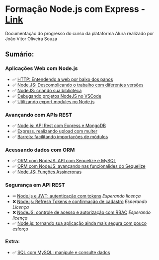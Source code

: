 # Formação Node.js com Express - [Link](https://cursos.alura.com.br/formacao-node-js-express)
Documentação do progresso do curso da plataforma Alura realizado por João Vitor Oliveira Souza
## Sumário:
### Aplicações Web com Node.js
- ✅ [HTTP: Entendendo a web por baixo dos panos](https://github.com/joaovitoroliv/http-entendendo-a-web-por-debaixo-dos-panos)
- ✅ [Node.JS: Descomplicando o trabalho com diferentes versões](https://github.com/joaovitoroliv/nodejs-com-express/tree/main/1_artigo_1)
- ✅ [NodeJS: criando sua biblioteca](https://github.com/joaovitoroliv/nodejs-com-express/tree/main/2-nodejs-criando-sua-biblioteca)
- ✅ [Debugando projetos NodeJS no VSCode](https://github.com/joaovitoroliv/nodejs-com-express/tree/main/3-debug-vscode)
- ✅ [Utilizando export.modules no Node.js](https://github.com/joaovitoroliv/nodejs-com-express/tree/main/4-export-modules)
### Avançando com APIs REST
- ✅ [Node.js: API Rest com Express e MongoDB](https://github.com/joaovitoroliv/nodejs-com-express/tree/main/5-api-rest-express-e-mongodb)
- ✅ [Express, realizando upload com multer](https://github.com/joaovitoroliv/nodejs-com-express/tree/main/6-express-upload-multer-e-uso-de-barrels)
- ✅ [Barrels: facilitando importações de módulos](https://github.com/joaovitoroliv/nodejs-com-express/tree/main/6-express-upload-multer-e-uso-de-barrels)
### Acessando dados com ORM
- ✅ [ORM com NodeJS: API com Sequelize e MySQL](https://github.com/joaovitoroliv/nodejs-com-express/tree/main/7-ORM-Node-Sequelzie-e-MySQL)
- ✅ [ORM com NodeJS: avançando nas funcionalides do Sequelize](https://github.com/joaovitoroliv/nodejs-com-express/tree/main/9-ORM-Node-Sequelize-Avancado)
- ✅ [Node.JS: Funções Assíncronas](https://github.com/joaovitoroliv/nodejs-com-express/tree/main/10-NodeJS-Funcoes-Assincronas)
### Segurança em API REST
- ➖ [Node.js e JWT: autenticação com tokens](https://github.com/joaovitoroliv/nodejs-com-express/tree/main/11-Nodejs-e-JWT-autenticacao-com-tokens) _Esperando licença_
- ❌ [Node.js: Refresh Tokens e confirmação de cadastro](https://github.com/joaovitoroliv/nodejs-com-express/tree/main/12-Nodejs-Refresh-tokens-e-confirmacao-de-cadastro) _Esperando Licença_
- ❌ [NodeJS: controle de acesso e autorização com RBAC](https://github.com/joaovitoroliv/nodejs-com-express/tree/main/13-Nodejs-controle-de-acesso-e-autorizacao-com-RBAC) _Esperando licença_
- ✅ [Node.js: tornando sua aplicação ainda mais segura com pouco esforço](https://github.com/joaovitoroliv/nodejs-com-express/tree/main/14-Node-Tornando-sua-aplicacao-ainda-mais-segura)

### Extra:
- ✅ [SQL com MySQL: manipule e consulte dados](https://github.com/joaovitoroliv/nodejs-com-express/tree/main/8-intro-SQL-com-MySQL)